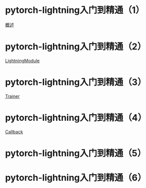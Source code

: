 # pytorch-lightning入门到精通（1）

[概述](./pytorch-lightning入门到精通（1）.md)

# pytorch-lightning入门到精通（2）

[LightningModule](./pytorch-lightning入门到精通（2）.md)

# pytorch-lightning入门到精通（3）

[Trainer](./pytorch-lightning入门到精通（3）.md)

# pytorch-lightning入门到精通（4）

[Callback](./pytorch-lightning入门到精通（4）.md)

# pytorch-lightning入门到精通（5）

# pytorch-lightning入门到精通（6）